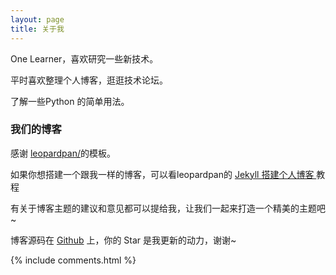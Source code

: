 ```yaml
---
layout: page
title: 关于我 
---
```


One Learner，喜欢研究一些新技术。
<p>
平时喜欢整理个人博客，逛逛技术论坛。
<p>
了解一些Python 的简单用法。

<p>

<h3> 我们的博客 </h3>  

<p>

感谢 <a target="_blank" href='https://github.com/leopardpan'>leopardpan/</a>的模板。

<p>

如果你想搭建一个跟我一样的博客，可以看leopardpan的 
<a href="/2016/10/jekyll_tutorials1/"> Jekyll 搭建个人博客 </a>
教程

<p>

有关于博客主题的建议和意见都可以提给我，让我们一起来打造一个精美的主题吧~ 

<p> 

博客源码在 <a target="_blank" href='https://github.com/leopardpan/leopardpan.github.io/'>Github</a> 上，你的 Star 是我更新的动力，谢谢~

<p> 

<p> 

<p> 


{% include comments.html %}


